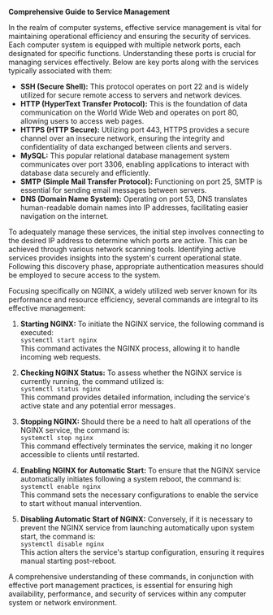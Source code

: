 **Comprehensive Guide to Service Management**

In the realm of computer systems, effective service management is vital for maintaining operational efficiency and ensuring the security of services. Each computer system is equipped with multiple network ports, each designated for specific functions. Understanding these ports is crucial for managing services effectively. Below are key ports along with the services typically associated with them:

- **SSH (Secure Shell):** This protocol operates on port 22 and is widely utilized for secure remote access to servers and network devices.
- **HTTP (HyperText Transfer Protocol):** This is the foundation of data communication on the World Wide Web and operates on port 80, allowing users to access web pages.
- **HTTPS (HTTP Secure):** Utilizing port 443, HTTPS provides a secure channel over an insecure network, ensuring the integrity and confidentiality of data exchanged between clients and servers.
- **MySQL:** This popular relational database management system communicates over port 3306, enabling applications to interact with database data securely and efficiently.
- **SMTP (Simple Mail Transfer Protocol):** Functioning on port 25, SMTP is essential for sending email messages between servers.
- **DNS (Domain Name System):** Operating on port 53, DNS translates human-readable domain names into IP addresses, facilitating easier navigation on the internet.

To adequately manage these services, the initial step involves connecting to the desired IP address to determine which ports are active. This can be achieved through various network scanning tools. Identifying active services provides insights into the system's current operational state. Following this discovery phase, appropriate authentication measures should be employed to secure access to the system.

Focusing specifically on NGINX, a widely utilized web server known for its performance and resource efficiency, several commands are integral to its effective management:

1. **Starting NGINX:** To initiate the NGINX service, the following command is executed:  
   `systemctl start nginx`  
   This command activates the NGINX process, allowing it to handle incoming web requests.

2. **Checking NGINX Status:** To assess whether the NGINX service is currently running, the command utilized is:  
   `systemctl status nginx`  
   This command provides detailed information, including the service's active state and any potential error messages.

3. **Stopping NGINX:** Should there be a need to halt all operations of the NGINX service, the command is:  
   `systemctl stop nginx`  
   This command effectively terminates the service, making it no longer accessible to clients until restarted.

4. **Enabling NGINX for Automatic Start:** To ensure that the NGINX service automatically initiates following a system reboot, the command is:  
   `systemctl enable nginx`  
   This command sets the necessary configurations to enable the service to start without manual intervention.

5. **Disabling Automatic Start of NGINX:** Conversely, if it is necessary to prevent the NGINX service from launching automatically upon system start, the command is:  
   `systemctl disable nginx`  
   This action alters the service's startup configuration, ensuring it requires manual starting post-reboot.

A comprehensive understanding of these commands, in conjunction with effective port management practices, is essential for ensuring high availability, performance, and security of services within any computer system or network environment.
 
 
 
